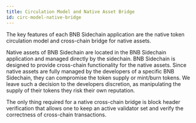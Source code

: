 ```yaml
---
title: Circulation Model and Native Asset Bridge
id: circ-model-native-bridge
---
```


The key features of each BNB Sidechain application are the native token circulation model and cross-chain bridge for native assets. 

Native assets of BNB Sidechain are located in the BNB Sidechain application and managed directly by the sidechain. BNB Sidechain is designed to provide cross-chain functionality for the native assets. Since native assets are fully managed by the developers of a specific BNB Sidechain, they can compromise the token supply or mint/burn tokens. We leave such a decision to the developers discretion, as manipulating the supply of their tokens they risk their own reputation.

The only thing required for a native cross-chain bridge is block header verification that allows one to keep an active validator set and verify the correctness of cross-chain transactions.

